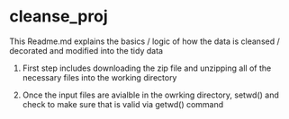cleanse_proj
============

This Readme.md explains the basics / logic of how the data is cleansed / decorated and modified into the tidy data

1. First step includes downloading the zip file and unzipping all of the necessary files into the working directory

2. Once the input files are avialble in the owrking directory, setwd() and check to make sure that is valid via getwd() command
